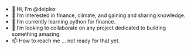- 👋 Hi, I’m @deiplex
- 👀 I’m interested in finance, climate, and gaining and sharing knowledge.  
- 🌱 I’m currently learning python for finance. 
- 💞️ I’m looking to collaborate on any project dedicated to building something amazing. 
- 📫 How to reach me ... not ready for that yet.

<!---
deiplex/deiplex is a ✨ special ✨ repository because its `README.md` (this file) appears on your GitHub profile.
You can click the Preview link to take a look at your changes.
--->
